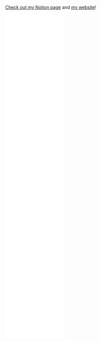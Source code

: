 [Check out my Notion page](https://www.notion.so/Vukkyland-bb9e23b9207443a490caef68f4283bb2) and [my website](https://vukky.ga)!

![Metrics](github-metrics.svg)

